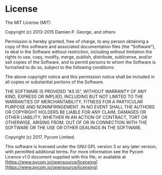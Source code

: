 # License

The MIT License \(MIT)

Copyright \(c) 2013-2015 Damien P. George, and others

Permission is hereby granted, free of charge, to any person obtaining a copy of this software and associated documentation files \(the “Software”), to deal in the Software without restriction, including without limitation the rights to use, copy, modify, merge, publish, distribute, sublicense, and/or sell copies of the Software, and to permit persons to whom the Software is furnished to do so, subject to the following conditions:

The above copyright notice and this permission notice shall be included in all copies or substantial portions of the Software.

THE SOFTWARE IS PROVIDED “AS IS”, WITHOUT WARRANTY OF ANY KIND, EXPRESS OR IMPLIED, INCLUDING BUT NOT LIMITED TO THE WARRANTIES OF MERCHANTABILITY, FITNESS FOR A PARTICULAR PURPOSE AND NONINFRINGEMENT. IN NO EVENT SHALL THE AUTHORS OR COPYRIGHT HOLDERS BE LIABLE FOR ANY CLAIM, DAMAGES OR OTHER LIABILITY, WHETHER IN AN ACTION OF CONTRACT, TORT OR OTHERWISE, ARISING FROM, OUT OF OR IN CONNECTION WITH THE SOFTWARE OR THE USE OR OTHER DEALINGS IN THE SOFTWARE.

Copyright \(c) 2017, Pycom Limited.

This software is licensed under the GNU GPL version 3 or any later version, with permitted additional terms. For more information see the Pycom Licence v1.0 document supplied with this file, or available at [https://www.pycom.io/opensource/licensing](https://www.pycom.io/opensource/licensing)

